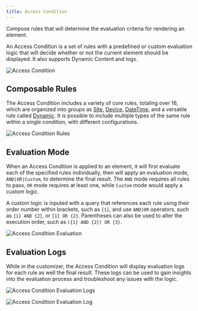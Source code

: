 ```yaml
---
title: Access Condition
---
```


Compose rules that will determine the evaluation criteria for rendering an element.

An Access Condition is a set of rules with a predefined or custom evaluation logic that will decide whether or not the current element should be displayed. It also supports Dynamic Content and logs.

![Access Condition](/assets/ytp/access/access-condition.webp)

## Composable Rules

The Access Condition includes a variety of core rules, totaling over 16, which are organized into groups as [Site](../rules/site), [Device](../rules/device), [DateTime](../rules/datetime), and a versatile rule called [Dynamic](../rules/dynamic). It is possible to include multiple types of the same rule within a single condition, with different configurations.

![Access Condition Rules](/assets/ytp/access/access-condition-rules.webp)

## Evaluation Mode

When an Access Condition is applied to an element, it will first evaluate each of the specified rules individually, then will apply an evaluation mode, `AND|OR|Custom`, to determine the final result. The `AND` mode requires all rules to pass, `OR` mode requires at least one, while `Custom` mode would apply a custom logic.

A custom logic is inputed with a query that references each rule using their order number within brackets, such as `{1}`, and use `AND|OR` operators, such as `{1} AND {2}`, or `{1} OR {2}`. Parentheses can also be used to alter the execution order, such as `({1} AND {2}) OR {3}`.

![Access Condition Evaluation](/assets/ytp/access/access-condition-evaluation.webp)

## Evaluation Logs

While in the customizer, the Access Condition will display evaluation logs for each rule as well the final result. These logs can be used to gain insights into the evaluation process and troubleshoot any issues with the logic.

![Access Condition Evaluation Logs](/assets/ytp/access/access-condition-logs.webp)

![Access Condition Evaluation Log](/assets/ytp/access/access-condition-log.webp)
